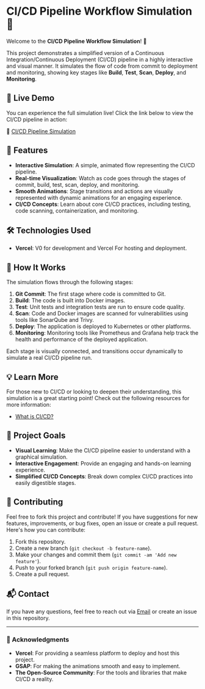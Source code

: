 # CI/CD Pipeline Workflow Simulation 🚀

Welcome to the **CI/CD Pipeline Workflow Simulation**! 🎉

This project demonstrates a simplified version of a Continuous Integration/Continuous Deployment (CI/CD) pipeline in a highly interactive and visual manner. It simulates the flow of code from commit to deployment and monitoring, showing key stages like **Build**, **Test**, **Scan**, **Deploy**, and **Monitoring**.

## 🚀 Live Demo

You can experience the full simulation live! Click the link below to view the CI/CD pipeline in action:

🔗 [CI/CD Pipeline Simulation](https://niyeqmt0ypwjwch0.vercel.app/)

## 🌟 Features

- **Interactive Simulation**: A simple, animated flow representing the CI/CD pipeline.
- **Real-time Visualization**: Watch as code goes through the stages of commit, build, test, scan, deploy, and monitoring.
- **Smooth Animations**: Stage transitions and actions are visually represented with dynamic animations for an engaging experience.
- **CI/CD Concepts**: Learn about core CI/CD practices, including testing, code scanning, containerization, and monitoring.

## 🛠️ Technologies Used

- **Vercel**: V0 for development and Vercel For hosting and deployment.

## 📌 How It Works

The simulation flows through the following stages:

1. **Git Commit**: The first stage where code is committed to Git.
2. **Build**: The code is built into Docker images.
3. **Test**: Unit tests and integration tests are run to ensure code quality.
4. **Scan**: Code and Docker images are scanned for vulnerabilities using tools like SonarQube and Trivy.
5. **Deploy**: The application is deployed to Kubernetes or other platforms.
6. **Monitoring**: Monitoring tools like Prometheus and Grafana help track the health and performance of the deployed application.

Each stage is visually connected, and transitions occur dynamically to simulate a real CI/CD pipeline run.

## 💡 Learn More

For those new to CI/CD or looking to deepen their understanding, this simulation is a great starting point! Check out the following resources for more information:

- [What is CI/CD?](https://www.redhat.com/en/topics/devops/what-is-ci-cd)

## 🎯 Project Goals

- **Visual Learning**: Make the CI/CD pipeline easier to understand with a graphical simulation.
- **Interactive Engagement**: Provide an engaging and hands-on learning experience.
- **Simplified CI/CD Concepts**: Break down complex CI/CD practices into easily digestible stages.

## 🤖 Contributing

Feel free to fork this project and contribute! If you have suggestions for new features, improvements, or bug fixes, open an issue or create a pull request. Here's how you can contribute:

1. Fork this repository.
2. Create a new branch (`git checkout -b feature-name`).
3. Make your changes and commit them (`git commit -am 'Add new feature'`).
4. Push to your forked branch (`git push origin feature-name`).
5. Create a pull request.

## 📬 Contact

If you have any questions, feel free to reach out via [Email](mailto:nishitm060@gmail.com) or create an issue in this repository.

---

### 🤝 Acknowledgments

- **Vercel**: For providing a seamless platform to deploy and host this project.
- **GSAP**: For making the animations smooth and easy to implement.
- **The Open-Source Community**: For the tools and libraries that make CI/CD a reality.
